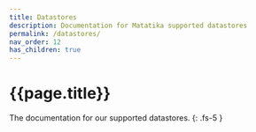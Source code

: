 ```yaml
---
title: Datastores
description: Documentation for Matatika supported datastores
permalink: /datastores/
nav_order: 12
has_children: true
---
```


# {{page.title}}

The documentation for our supported datastores.
{: .fs-5 }